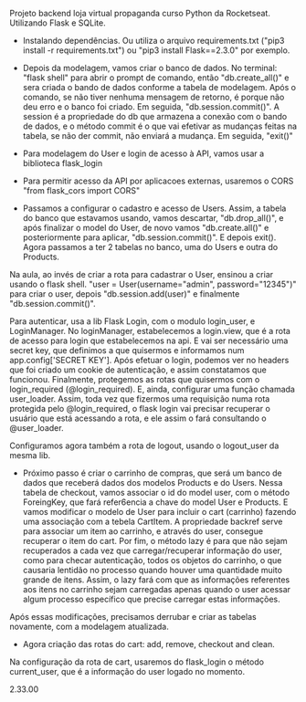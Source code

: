 Projeto backend loja virtual propaganda curso Python da Rocketseat.
Utilizando Flask e SQLite.

- Instalando dependências. Ou utiliza o arquivo requirements.txt ("pip3 install -r requirements.txt") ou "pip3 install Flask==2.3.0" por exemplo.

- Depois da modelagem, vamos criar o banco de dados.
No terminal: "flask shell" para abrir o prompt de comando, então "db.create_all()" e sera criada o bando de dados conforme a tabela de modelagem. Após o comando, se não tiver nenhuma mensagem de retorno, é porque não deu erro e o banco foi criado.
  Em seguida, "db.session.commit()". A session é a propriedade do db que armazena a conexão com o bando de dados, e o método commit é o que vai efetivar as mudanças feitas na tabela, se não der commit, não enviará a mudança.
  Em seguida, "exit()"

- Para modelagem do User e login de acesso à API, vamos usar a biblioteca flask_login

- Para permitir acesso da API por aplicacoes externas, usaremos o CORS "from flask_cors import CORS"

- Passamos a configurar o cadastro e acesso de Users. Assim, a tabela do banco que estavamos usando, vamos descartar, "db.drop_all()", e após finalizar o model do User, de novo vamos "db.create.all()" e posteriormente para aplicar, "db.session.commit()". E depois exit().
Agora passamos a ter 2 tabelas no banco, uma do Users e outra do Products.

Na aula, ao invés de criar a rota para cadastrar o User, ensinou a criar usando o flask shell.
"user = User(username="admin", password="12345")" para criar o user, depois "db.session.add(user)" e finalmente "db.session.commit()".

Para autenticar, usa a lib Flask Login, com o modulo login_user, e LoginManager.
No loginManager, estabelecemos a login.view, que é a rota de acesso para login que estabelecemos na api. E vai ser necessário uma secret key, que definimos a que quisermos e informamos num app.config['SECRET KEY'].
Após efetuar o login, podemos ver no headers que foi criado um cookie de autenticação, e assim constatamos que funcionou.
Finalmente, protegemos as rotas que quisermos com o login_required (@login_required).
E, ainda, configurar uma função chamada user_loader. Assim, toda vez que fizermos uma requisição numa rota protegida pelo @login_required, o flask login vai precisar recuperar o usuário que está acessando a rota, e ele assim o fará consultando o @user_loader.

Configuramos agora também a rota de logout, usando o logout_user da mesma lib.

- Próximo passo é criar o carrinho de compras, que será um banco de dados que receberá dados dos modelos Products e do Users.
Nessa tabela de checkout, vamos associar o id do model user, com o método ForeingKey, que fará refer6encia a chave do model User e Products.
E vamos modificar o modelo de User para incluir o cart (carrinho) fazendo uma associação com a tebela CartItem.
A propriedade backref serve para associar um item ao carrinho, e através do user, consegue recuperar o item do cart.
Por fim, o método lazy é para que não sejam recuperados a cada vez que carregar/recuperar informação do user, como para checar autenticação, todos os objetos do carrinho, o que causaria lentidão no processo quando houver uma quantidade muito grande de itens. Assim, o lazy fará com que as informações referentes aos itens no carrinho sejam carregadas apenas quando o user acessar algum processo específico que precise carregar estas informações.

Após essas modificações, precisamos derrubar e criar as tabelas novamente, com a modelagem atualizada.

- Agora criação das rotas do cart: add, remove, checkout and clean.

Na configuração da rota de cart, usaremos do flask_login o método current_user, que é a informação do user logado no momento.



2.33.00